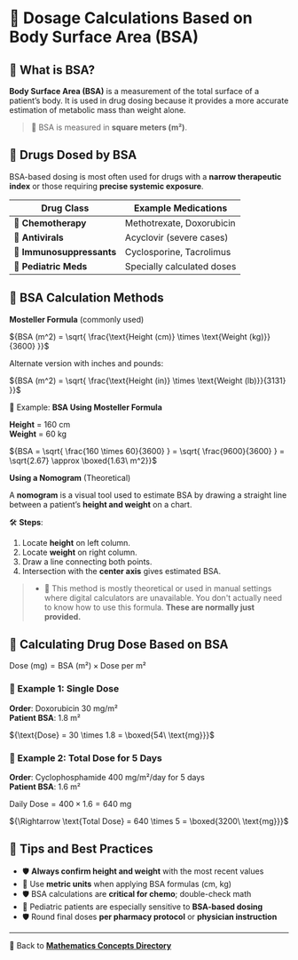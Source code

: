 # 📏 Dosage Calculations Based on Body Surface Area (BSA)

<!-- 
## Reference

Pharmacy Calculations, 6e; Morton Publishing | Chapter 28
-->

## 🔑 What is BSA?

**Body Surface Area (BSA)** is a measurement of the total surface of a patient’s body. It is used in drug dosing because it provides a more accurate estimation of metabolic mass than weight alone.

> 📍 BSA is measured in **square meters (m²)**.

## 📏 Drugs Dosed by BSA

BSA-based dosing is most often used for drugs with a **narrow therapeutic index** or those requiring **precise systemic exposure**.

| Drug Class         | Example Medications          |
|--------------------|------------------------------|
| 🧬 **Chemotherapy**     | Methotrexate, Doxorubicin     |
| 💊 **Antivirals**       | Acyclovir (severe cases)      |
| 🧠 **Immunosuppressants** | Cyclosporine, Tacrolimus      |
| 👶 **Pediatric Meds**     | Specially calculated doses    |

## 📐 BSA Calculation Methods

**Mosteller Formula** (commonly used)

${BSA (m^2) = \sqrt{ \frac{\text{Height (cm)} \times \text{Weight (kg)}}{3600} }}$

Alternate version with inches and pounds:

${BSA (m^2) = \sqrt{ \frac{\text{Height (in)} \times \text{Weight (lb)}}{3131} }}$

📘 Example: **BSA Using Mosteller Formula**

**Height** = 160 cm  
**Weight** = 60 kg

${BSA = \sqrt{ \frac{160 \times 60}{3600} } = \sqrt{ \frac{9600}{3600} } = \sqrt{2.67} \approx \boxed{1.63\ m^2}}$

**Using a Nomogram** (Theoretical)

A **nomogram** is a visual tool used to estimate BSA by drawing a straight line between a patient’s **height and weight** on a chart.

🛠️ **Steps**:

1. Locate **height** on left column.
2. Locate **weight** on right column.
3. Draw a line connecting both points.
4. Intersection with the **center axis** gives estimated BSA.

>- 🚨 This method is mostly theoretical or used in manual settings where digital calculators are unavailable. You don't actually need to know how to use this formula. **These are normally just provided.**

## 💊 Calculating Drug Dose Based on BSA

${\text{Dose (mg)} = \text{BSA (m²)} \times \text{Dose per m²}}$

### 📘 Example 1: Single Dose

**Order**: Doxorubicin 30 mg/m²  
**Patient BSA**: 1.8 m²

${\text{Dose} = 30 \times 1.8 = \boxed{54\ \text{mg}}}$

### 📘 Example 2: Total Dose for 5 Days

**Order**: Cyclophosphamide 400 mg/m²/day for 5 days  
**Patient BSA**: 1.6 m²

${\text{Daily Dose} = 400 \times 1.6 = 640\ \text{mg}}$

${\Rightarrow \text{Total Dose} = 640 \times 5 = \boxed{3200\ \text{mg}}}$

## 🚨 Tips and Best Practices

- 🛡️ **Always confirm height and weight** with the most recent values
- 📍 Use **metric units** when applying BSA formulas (cm, kg)
- 🛡️ BSA calculations are **critical for chemo**; double-check math
- 📍 Pediatric patients are especially sensitive to **BSA-based dosing**
- 🛡️ Round final doses **per pharmacy protocol** or **physician instruction**

---

🔗 Back to [**Mathematics Concepts Directory**](./readme.md)
